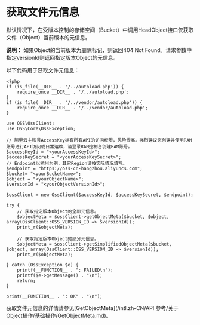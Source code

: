 # 获取文件元信息

默认情况下，在受版本控制的存储空间（Bucket）中调用HeadObject接口仅获取文件（Object）当前版本的元信息。

**说明：** 如果Object的当前版本为删除标记，则返回404 Not Found。请求参数中指定versionId则返回指定版本Object的元信息。

以下代码用于获取文件元信息：

```
<?php
if (is_file(__DIR__ . '/../autoload.php')) {
    require_once __DIR__ . '/../autoload.php';
}
if (is_file(__DIR__ . '/../vendor/autoload.php')) {
    require_once __DIR__ . '/../vendor/autoload.php';
}

use OSS\OssClient;
use OSS\Core\OssException;

// 阿里云主账号AccessKey拥有所有API的访问权限，风险很高。强烈建议您创建并使用RAM账号进行API访问或日常运维，请登录RAM控制台创建RAM账号。
$accessKeyId = "<yourAccessKeyId>";
$accessKeySecret = "<yourAccessKeySecret>";
// Endpoint以杭州为例，其它Region请按实际情况填写。
$endpoint = "https://oss-cn-hangzhou.aliyuncs.com";
$bucket= "<yourBucketName>";
$object = "<yourObjectName>";
$versionId = "<yourObjectVersionId>";

$ossClient = new OssClient($accessKeyId, $accessKeySecret, $endpoint);

try {
    // 获取指定版本Object的全部元信息。
    $objectMeta = $ossClient->getObjectMeta($bucket, $object, array(OssClient::OSS_VERSION_ID => $versionId));
    print_r($objectMeta);

    // 获取指定版本Object的部分元信息。
    $objectMeta = $ossClient->getSimplifiedObjectMeta($bucket, $object, array(OssClient::OSS_VERSION_ID => $versionId));
    print_r($objectMeta);
  
} catch (OssException $e) {
    printf(__FUNCTION__ . ": FAILED\n");
    printf($e->getMessage() . "\n");
    return;
}

print(__FUNCTION__ . ": OK" . "\n");
```

获取文件元信息的详情请参见[GetObjectMeta](/intl.zh-CN/API 参考/关于Object操作/基础操作/GetObjectMeta.md)。

